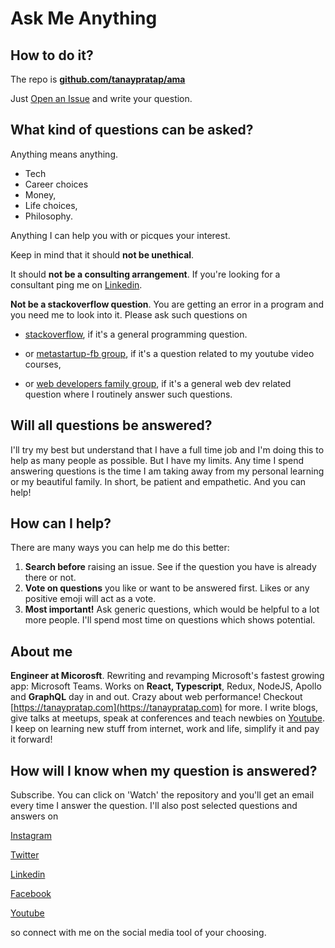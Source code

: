 # Ask Me Anything

## How to do it?

The repo is **[github.com/tanaypratap/ama](https://github.com/tanaypratap/ama)**

Just [Open an Issue](https://github.com/tanaypratap/ama/issues/new) and write your question.

## What kind of questions can be asked?

Anything means anything. 
* Tech 
* Career choices 
* Money, 
* Life choices, 
* Philosophy. 

Anything I can help you with or picques your interest.

Keep in mind that it should **not be unethical**.

It should **not be a consulting arrangement**. If you're looking for a consultant ping me on [Linkedin](https://www.linkedin.com/in/tpratap/).

**Not be a stackoverflow question**. You are getting an error in a program and you need me to look into it. Please ask such questions on 
* [stackoverflow](https://stackoverflow.com/), if it's a general programming question.

* or [metastartup-fb group](https://www.facebook.com/groups/361737054599889/), if it's a question related to my youtube video courses,

* or [web developers family group](https://www.facebook.com/groups/akshaysaini.in/), if it's a general web dev related question
where I routinely answer such questions.

## Will all questions be answered?

I'll try my best but understand that I have a full time job and I'm doing this to help as many people as possible. But I have my limits. Any time I spend answering questions is the time I am taking away from my personal learning or my beautiful family.
In short, be patient and empathetic. And you can help!

## How can I help?

There are many ways you can help me do this better:
1. **Search before** raising an issue. See if the question you have is already there or not.
2. **Vote on questions** you like or want to be answered first. Likes or any positive emoji will act as a vote.
3. **Most important!** Ask generic questions, which would be helpful to a lot more people. I'll spend most time on questions which shows potential.

## About me

**Engineer at Micorosft**. Rewriting and revamping Microsoft's fastest growing app: Microsoft Teams. Works on **React, Typescript**, Redux, NodeJS, Apollo and **GraphQL** day in and out. Crazy about web performance!
Checkout [https://tanaypratap.com](https://tanaypratap.com) for more. I write blogs, give talks at meetups, speak at conferences and teach newbies on [Youtube](https://youtube.com/tanaypratap). I keep on learning new stuff from internet, work and life, simplify it and pay it forward! 

## How will I know when my question is answered?

Subscribe. You can click on 'Watch' the repository and you'll get an email every time I answer the question.
I'll also post selected questions and answers on

[Instagram](https://instagram.com/tanaypratap) 

[Twitter](https://twitter.com/@tanaypratap) 

[Linkedin](https://www.linkedin.com/in/tpratap/) 

[Facebook](https://facebook.com/prataptanay) 

[Youtube](https://youtube.com/tanaypratap) 


so connect with me on the social media tool of your choosing.

